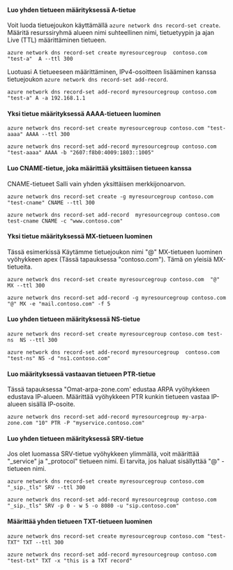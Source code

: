 #### <a name="create-an-a-record-set-with-single-record"></a>Luo yhden tietueen määrityksessä A-tietue

Voit luoda tietuejoukon käyttämällä `azure network dns record-set create`. Määritä resurssiryhmä alueen nimi suhteellinen nimi, tietuetyypin ja ajan Live (TTL) määrittäminen tietueen.

    azure network dns record-set create myresourcegroup  contoso.com "test-a"  A --ttl 300

Luotuasi A tietueeseen määrittäminen, IPv4-osoitteen lisääminen kanssa tietuejoukon `azure network dns record-set add-record`.

    azure network dns record-set add-record myresourcegroup contoso.com "test-a" A -a 192.168.1.1

#### <a name="create-an-aaaa-record-set-with-a-single-record"></a>Yksi tietue määrityksessä AAAA-tietueen luominen

    azure network dns record-set create myresourcegroup contoso.com "test-aaaa" AAAA --ttl 300

    azure network dns record-set add-record myresourcegroup contoso.com "test-aaaa" AAAA -b "2607:f8b0:4009:1803::1005"

#### <a name="create-a-cname-record-set-with-a-single-record"></a>Luo CNAME-tietue, joka määrittää yksittäisen tietueen kanssa

CNAME-tietueet Salli vain yhden yksittäisen merkkijonoarvon.


    azure network dns record-set create -g myresourcegroup contoso.com  "test-cname" CNAME --ttl 300

    azure network dns record-set add-record  myresourcegroup contoso.com  test-cname CNAME -c "www.contoso.com"


#### <a name="create-an-mx-record-set-with-a-single-record"></a>Yksi tietue määrityksessä MX-tietueen luominen

Tässä esimerkissä Käytämme tietuejoukon nimi "@" MX-tietueen luominen vyöhykkeen apex (Tässä tapauksessa "contoso.com"). Tämä on yleisiä MX-tietueita.

    azure network dns record-set create myresourcegroup contoso.com  "@"  MX --ttl 300

    azure network dns record-set add-record -g myresourcegroup contoso.com  "@" MX -e "mail.contoso.com" -f 5


#### <a name="create-an-ns-record-set-with-a-single-record"></a>Luo yhden tietueen määrityksessä NS-tietue

    azure network dns record-set create myresourcegroup contoso.com test-ns  NS --ttl 300

    azure network dns record-set add-record myresourcegroup  contoso.com  "test-ns" NS -d "ns1.contoso.com"

#### <a name="create-a-ptr-record-set-with-a-single-record"></a>Luo määrityksessä vastaavan tietueen PTR-tietue  
Tässä tapauksessa "Omat-arpa-zone.com' edustaa ARPA vyöhykkeen edustava IP-alueen.  Määrittää vyöhykkeen PTR kunkin tietueen vastaa IP-alueen sisällä IP-osoite.    

    azure network dns record-set add-record myresourcegroup my-arpa-zone.com "10" PTR -P "myservice.contoso.com"   

#### <a name="create-an-srv-record-set-with-a-single-record"></a>Luo yhden tietueen määrityksessä SRV-tietue

Jos olet luomassa SRV-tietue vyöhykkeen ylimmällä, voit määrittää "_service" ja "_protocol" tietueen nimi. Ei tarvita, jos haluat sisällyttää "@" -tietueen nimi.


    azure network dns record-set create myresourcegroup contoso.com "_sip._tls" SRV --ttl 300

    azure network dns record-set add-record myresourcegroup contoso.com  "_sip._tls" SRV -p 0 - w 5 -o 8080 -u "sip.contoso.com"

#### <a name="create-a-txt-record-set-with-single-record"></a>Määrittää yhden tietueen TXT-tietueen luominen

    azure network dns record-set create myresourcegroup contoso.com "test-TXT" TXT --ttl 300

    azure network dns record-set add-record myresourcegroup contoso.com "test-txt" TXT -x "this is a TXT record"
